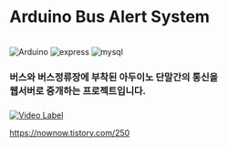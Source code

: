 # Arduino Bus Alert System
<br>

<img alt="Arduino" src ="https://img.shields.io/badge/-Arduino-00979D?style=for-the-badge&logo=Arduino&logoColor=white"/> 
<img alt="express" src ="https://img.shields.io/badge/express.js-%23404d59.svg?style=for-the-badge&logo=express&logoColor=%2361DAFB"/> 
<img alt="mysql" src ="https://img.shields.io/badge/mysql-4479A1.svg?style=for-the-badge&logo=mysql&logoColor=white"/> 


### 버스와 버스정류장에 부착된 아두이노 단말간의 통신을<br> 웹서버로 중개하는 프로젝트입니다.
### 

[![Video Label](http://img.youtube.com/vi/vMZJ33YTgQY/0.jpg)](https://youtu.be/vMZJ33YTgQY)

https://nownow.tistory.com/250


